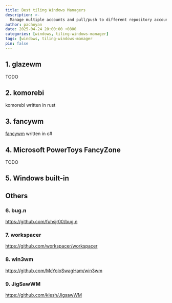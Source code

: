 ```yaml
---
title: Best tiling Windows Managers
description: >-
  Manage multiple accounts and pull/push to different repository accounts
author: pachoyan
date: 2025-04-24 20:00:00 +0800
categories: [windows, tiling-windows-manager]
tags: [windows, tiling-windows-manager
pin: false
---
```


## 1. glazewm

TODO

## 2. komorebi

komorebi written in rust

## 3. fancywm

[fancywm](https://github.com/FancyWM/fancywm) written in c#

## 4. Microsoft PowerToys FancyZone

TODO

## 5. Windows built-in

## Others

### 6. bug.n

https://github.com/fuhsjr00/bug.n

### 7. workspacer

https://github.com/workspacer/workspacer

### 8. win3wm

https://github.com/McYoloSwagHam/win3wm

### 9. JigSawWM

https://github.com/klesh/JigsawWM